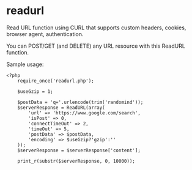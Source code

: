 # readurl
Read URL function using CURL that supports custom headers, cookies, browser agent, authentication.

You can POST/GET (and DELETE) any URL resource with this ReadURL function.

Sample usage:

```
<?php
    require_once('readurl.php');

    $useGzip = 1;

    $postData = 'q='.urlencode(trim('randomind'));
	$serverResponse = ReadURL(array(
		'url' => 'https://www.google.com/search',
		'isPost' => 0,
		'connectTimeOut' => 2,
		'timeOut' => 5,
		'postData' => $postData,
		'encoding' => $useGzip?'gzip':''
	));
	$serverResponse = $serverResponse['content'];

	print_r(substr($serverResponse, 0, 10000));
```
